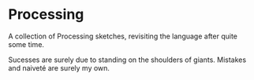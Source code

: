 # Processing

A collection of Processing sketches, revisiting the language after quite some time.

Sucesses are surely due to standing on the shoulders of giants.  Mistakes and naiveté are surely my own. 
